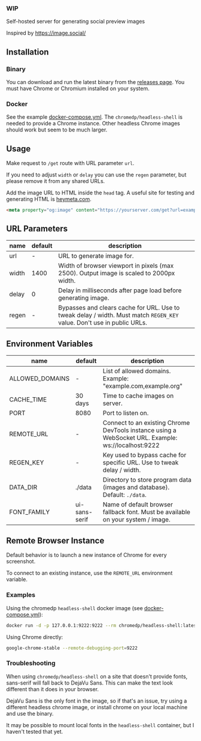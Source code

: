 ### WIP

Self-hosted server for generating social preview images

Inspired by https://image.social/

## Installation

### Binary

You can download and run the latest binary from the [releases page](https://github.com/henrygd/social-image-server/releases). You must have Chrome or Chromium installed on your system.

### Docker

See the example [docker-compose.yml](/docker-compose.yml). The `chromedp/headless-shell` is needed to provide a Chrome instance. Other headless Chrome images should work but seem to be much larger.

## Usage

Make request to `/get` route with URL parameter `url`.

If you need to adjust `width` or `delay` you can use the `regen` parameter, but please remove it from any shared URLs.

Add the image URL to HTML inside the `head` tag. A useful site for testing and generating HTML is [heymeta.com](https://www.heymeta.com/).

```html
<meta property="og:image" content="https://yourserver.com/get?url=example.com" />
```

## URL Parameters

| name  | default | description                                                                                                            |
| ----- | ------- | ---------------------------------------------------------------------------------------------------------------------- |
| url   | -       | URL to generate image for.                                                                                             |
| width | 1400    | Width of browser viewport in pixels (max 2500). Output image is scaled to 2000px width.                                |
| delay | 0       | Delay in milliseconds after page load before generating image.                                                         |
| regen | -       | Bypasses and clears cache for URL. Use to tweak delay / width. Must match `REGEN_KEY` value. Don't use in public URLs. |

## Environment Variables

| name            | default       | description                                                                                         |
| --------------- | ------------- | --------------------------------------------------------------------------------------------------- |
| ALLOWED_DOMAINS | -             | List of allowed domains. Example: "example.com,example.org"                                         |
| CACHE_TIME      | 30 days       | Time to cache images on server.                                                                     |
| PORT            | 8080          | Port to listen on.                                                                                  |
| REMOTE_URL      | -             | Connect to an existing Chrome DevTools instance using a WebSocket URL. Example: ws://localhost:9222 |
| REGEN_KEY       | -             | Key used to bypass cache for specific URL. Use to tweak delay / width.                              |
| DATA_DIR        | ./data        | Directory to store program data (images and database). Default: `./data`.                           |
| FONT_FAMILY     | ui-sans-serif | Name of default browser fallback font. Must be available on your system / image.                    |

## Remote Browser Instance

Default behavior is to launch a new instance of Chrome for every screenshot.

To connect to an existing instance, use the `REMOTE_URL` environment variable.

### Examples

Using the chromedp `headless-shell` docker image (see [docker-compose.yml](/docker-compose.yml)):

```sh
docker run -d -p 127.0.0.1:9222:9222 --rm chromedp/headless-shell:latest
```

Using Chrome directly:

```sh
google-chrome-stable --remote-debugging-port=9222
```

### Troubleshooting

When using `chromedp/headless-shell` on a site that doesn't provide fonts, sans-serif will fall back to DejaVu Sans. This can make the text look different than it does in your browser.

DejaVu Sans is the only font in the image, so if that's an issue, try using a different headless chrome image, or install chrome on your local machine and use the binary.

It may be possible to mount local fonts in the `headless-shell` container, but I haven't tested that yet.
